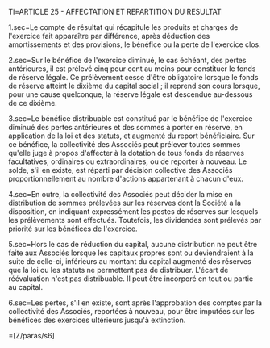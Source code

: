 Ti=ARTICLE 25 - AFFECTATION ET REPARTITION DU RESULTAT

1.sec=Le compte de résultat qui récapitule les produits et charges de l'exercice fait apparaître par différence, après déduction des amortissements et des provisions, le bénéfice ou la perte de l'exercice clos.

2.sec=Sur le bénéfice de l'exercice diminué, le cas échéant, des pertes antérieures, il est prélevé cinq pour cent au moins pour constituer le fonds de réserve légale. Ce prélèvement cesse d'être obligatoire lorsque le fonds de réserve atteint le dixième du capital social ; il reprend son cours lorsque, pour une cause quelconque, la réserve légale est descendue au-dessous de ce dixième.

3.sec=Le bénéfice distribuable est constitué par le bénéfice de l'exercice diminué des pertes antérieures et des sommes à porter en réserve, en application de la loi et des statuts, et augmenté du report bénéficiaire. Sur ce bénéfice, la collectivité des Associés peut prélever toutes sommes qu'elle juge à propos d'affecter à la dotation de tous fonds de réserves facultatives, ordinaires ou extraordinaires, ou de reporter à nouveau. Le solde, s'il en existe, est réparti par décision collective des Associés proportionnellement au nombre d'actions appartenant à chacun d'eux.

4.sec=En outre, la collectivité des Associés peut décider la mise en distribution de sommes prélevées sur les réserves dont la Société a la disposition, en indiquant expressément les postes de réserves sur lesquels les prélèvements sont effectués. Toutefois, les dividendes sont prélevés par priorité sur les bénéfices de l'exercice.

5.sec=Hors le cas de réduction du capital, aucune distribution ne peut être faite aux Associés lorsque les capitaux propres sont ou deviendraient à la suite de celle-ci, inférieurs au montant du capital augmenté des réserves que la loi ou les statuts ne permettent pas de distribuer. L'écart de réévaluation n'est pas distribuable. Il peut être incorporé en tout ou partie au capital.

6.sec=Les pertes, s'il en existe, sont après l'approbation des comptes par la collectivité des Associés, reportées à nouveau, pour être imputées sur les bénéfices des exercices ultérieurs jusqu'à extinction.

=[Z/paras/s6]